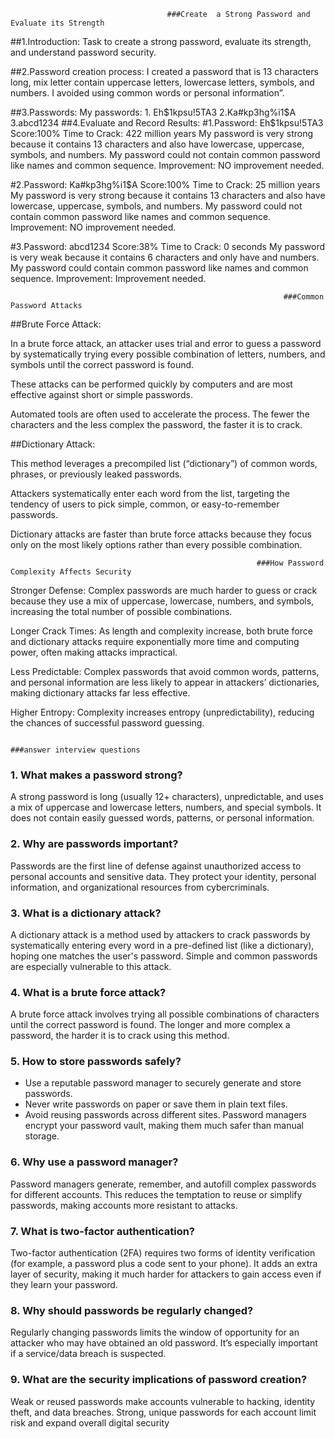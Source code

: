                                        ###Create  a Strong Password and Evaluate its Strength
##1.Introduction:
Task to create a strong password, evaluate its strength, and understand password security.

##2.Password creation process:
I created a password that is 13 characters long, mix letter contain uppercase letters, lowercase letters, symbols, and numbers. 
I avoided using common words or personal information”.

##3.Passwords:
My passwords: 1. Eh$1kpsu!5TA3
              2.Ka#kp3hg%i1$A
              3.abcd1234
##4.Evaluate and Record Results:
 #1.Password: Eh$1kpsu!5TA3
  Score:100%
  Time to Crack: 422 million years
My password is very strong because it contains 13 characters            and also have lowercase, uppercase, symbols, and numbers. 
My password could not contain common password like names and common sequence. 
  Improvement: NO improvement needed.

#2.Password: Ka#kp3hg%i1$A
   Score:100%
   Time to Crack: 25 million years
My password is very strong because it contains 13 characters            and also have lowercase, uppercase, symbols, and numbers. 
My password could not contain common password like names and common sequence. 
Improvement: NO improvement needed.

#3.Password: abcd1234
  Score:38%
  Time to Crack: 0 seconds
My password is very weak because it contains 6 characters            and only have and numbers. 
My password could contain common password like names and common sequence. 
Improvement: Improvement needed.

                                                                 ###Common Password Attacks

##Brute Force Attack:

In a brute force attack, an attacker uses trial and error to guess a password by systematically trying every possible combination of letters, numbers, and symbols until the correct password is found.

These attacks can be performed quickly by computers and are most effective against short or simple passwords.

Automated tools are often used to accelerate the process. The fewer the characters and the less complex the password, the faster it is to crack.

##Dictionary Attack:

This method leverages a precompiled list (“dictionary”) of common words, phrases, or previously leaked passwords.

Attackers systematically enter each word from the list, targeting the tendency of users to pick simple, common, or easy-to-remember passwords.

Dictionary attacks are faster than brute force attacks because they focus only on the most likely options rather than every possible combination.

                                                           ###How Password Complexity Affects Security

Stronger Defense: Complex passwords are much harder to guess or crack because they use a mix of uppercase, lowercase, numbers, and symbols, increasing the total number of possible combinations.

Longer Crack Times: As length and complexity increase, both brute force and dictionary attacks require exponentially more time and computing power, often making attacks impractical.

Less Predictable: Complex passwords that avoid common words, patterns, and personal information are less likely to appear in attackers’ dictionaries, making dictionary attacks far less effective.

Higher Entropy: Complexity increases entropy (unpredictability), reducing the chances of successful password guessing.

                                                                       ###answer interview questions


### 1. What makes a password strong?

A strong password is long (usually 12+ characters), unpredictable, and uses a mix of uppercase and lowercase letters, numbers, and special symbols. It does not contain easily guessed words, patterns, or personal information.


### 2. Why are passwords important?

Passwords are the first line of defense against unauthorized access to personal accounts and sensitive data. They protect your identity, personal information, and organizational resources from cybercriminals.


### 3. What is a dictionary attack?

A dictionary attack is a method used by attackers to crack passwords by systematically entering every word in a pre-defined list (like a dictionary), hoping one matches the user's password. Simple and common passwords are especially vulnerable to this attack.


### 4. What is a brute force attack?

A brute force attack involves trying all possible combinations of characters until the correct password is found. The longer and more complex a password, the harder it is to crack using this method.


### 5. How to store passwords safely?

- Use a reputable password manager to securely generate and store passwords.
- Never write passwords on paper or save them in plain text files.
- Avoid reusing passwords across different sites.
Password managers encrypt your password vault, making them much safer than manual storage.


### 6. Why use a password manager?

Password managers generate, remember, and autofill complex passwords for different accounts. This reduces the temptation to reuse or simplify passwords, making accounts more resistant to attacks.


### 7. What is two-factor authentication?

Two-factor authentication (2FA) requires two forms of identity verification (for example, a password plus a code sent to your phone). It adds an extra layer of security, making it much harder for attackers to gain access even if they learn your password.


### 8. Why should passwords be regularly changed?

Regularly changing passwords limits the window of opportunity for an attacker who may have obtained an old password. It’s especially important if a service/data breach is suspected.


### 9. What are the security implications of password creation?

Weak or reused passwords make accounts vulnerable to hacking, identity theft, and data breaches. Strong, unique passwords for each account limit risk and expand overall digital security


 



